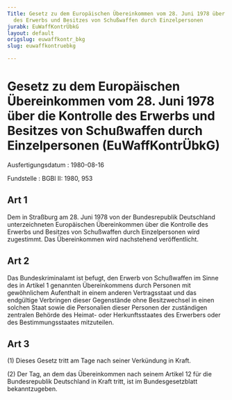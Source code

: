 ```yaml
---
Title: Gesetz zu dem Europäischen Übereinkommen vom 28. Juni 1978 über die Kontrolle
  des Erwerbs und Besitzes von Schußwaffen durch Einzelpersonen
jurabk: EuWaffKontrÜbkG
layout: default
origslug: euwaffkontr_bkg
slug: euwaffkontruebkg

---
```


# Gesetz zu dem Europäischen Übereinkommen vom 28. Juni 1978 über die Kontrolle des Erwerbs und Besitzes von Schußwaffen durch Einzelpersonen (EuWaffKontrÜbkG)

Ausfertigungsdatum
:   1980-08-16

Fundstelle
:   BGBl II: 1980, 953

## Art 1

Dem in Straßburg am 28. Juni 1978 von der Bundesrepublik Deutschland
unterzeichneten Europäischen Übereinkommen über die Kontrolle des
Erwerbs und Besitzes von Schußwaffen durch Einzelpersonen wird
zugestimmt. Das Übereinkommen wird nachstehend veröffentlicht.

## Art 2

Das Bundeskriminalamt ist befugt, den Erwerb von Schußwaffen im Sinne
des in Artikel 1 genannten Übereinkommens durch Personen mit
gewöhnlichem Aufenthalt in einem anderen Vertragsstaat und das
endgültige Verbringen dieser Gegenstände ohne Besitzwechsel in einen
solchen Staat sowie die Personalien dieser Personen der zuständigen
zentralen Behörde des Heimat- oder Herkunftsstaates des Erwerbers oder
des Bestimmungsstaates mitzuteilen.

## Art 3

(1) Dieses Gesetz tritt am Tage nach seiner Verkündung in Kraft.

(2) Der Tag, an dem das Übereinkommen nach seinem Artikel 12 für die
Bundesrepublik Deutschland in Kraft tritt, ist im Bundesgesetzblatt
bekanntzugeben.

